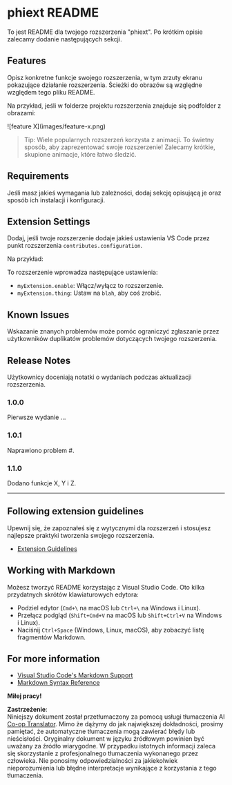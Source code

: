 <!--
CO_OP_TRANSLATOR_METADATA:
{
  "original_hash": "63e2d8f5b452d7842ae393f19ad812c5",
  "translation_date": "2025-05-09T05:27:44+00:00",
  "source_file": "code/09.UpdateSamples/Aug/vscode/phiext/README.md",
  "language_code": "pl"
}
-->
# phiext README

To jest README dla twojego rozszerzenia "phiext". Po krótkim opisie zalecamy dodanie następujących sekcji.

## Features

Opisz konkretne funkcje swojego rozszerzenia, w tym zrzuty ekranu pokazujące działanie rozszerzenia. Ścieżki do obrazów są względne względem tego pliku README.

Na przykład, jeśli w folderze projektu rozszerzenia znajduje się podfolder z obrazami:

\!\[feature X\]\(images/feature-x.png\)

> Tip: Wiele popularnych rozszerzeń korzysta z animacji. To świetny sposób, aby zaprezentować swoje rozszerzenie! Zalecamy krótkie, skupione animacje, które łatwo śledzić.

## Requirements

Jeśli masz jakieś wymagania lub zależności, dodaj sekcję opisującą je oraz sposób ich instalacji i konfiguracji.

## Extension Settings

Dodaj, jeśli twoje rozszerzenie dodaje jakieś ustawienia VS Code przez punkt rozszerzenia `contributes.configuration`.

Na przykład:

To rozszerzenie wprowadza następujące ustawienia:

* `myExtension.enable`: Włącz/wyłącz to rozszerzenie.
* `myExtension.thing`: Ustaw na `blah`, aby coś zrobić.

## Known Issues

Wskazanie znanych problemów może pomóc ograniczyć zgłaszanie przez użytkowników duplikatów problemów dotyczących twojego rozszerzenia.

## Release Notes

Użytkownicy doceniają notatki o wydaniach podczas aktualizacji rozszerzenia.

### 1.0.0

Pierwsze wydanie ...

### 1.0.1

Naprawiono problem #.

### 1.1.0

Dodano funkcje X, Y i Z.

---

## Following extension guidelines

Upewnij się, że zapoznałeś się z wytycznymi dla rozszerzeń i stosujesz najlepsze praktyki tworzenia swojego rozszerzenia.

* [Extension Guidelines](https://code.visualstudio.com/api/references/extension-guidelines)

## Working with Markdown

Możesz tworzyć README korzystając z Visual Studio Code. Oto kilka przydatnych skrótów klawiaturowych edytora:

* Podziel edytor (`Cmd+\` na macOS lub `Ctrl+\` na Windows i Linux).
* Przełącz podgląd (`Shift+Cmd+V` na macOS lub `Shift+Ctrl+V` na Windows i Linux).
* Naciśnij `Ctrl+Space` (Windows, Linux, macOS), aby zobaczyć listę fragmentów Markdown.

## For more information

* [Visual Studio Code's Markdown Support](http://code.visualstudio.com/docs/languages/markdown)
* [Markdown Syntax Reference](https://help.github.com/articles/markdown-basics/)

**Miłej pracy!**

**Zastrzeżenie**:  
Niniejszy dokument został przetłumaczony za pomocą usługi tłumaczenia AI [Co-op Translator](https://github.com/Azure/co-op-translator). Mimo że dążymy do jak największej dokładności, prosimy pamiętać, że automatyczne tłumaczenia mogą zawierać błędy lub nieścisłości. Oryginalny dokument w języku źródłowym powinien być uważany za źródło wiarygodne. W przypadku istotnych informacji zaleca się skorzystanie z profesjonalnego tłumaczenia wykonanego przez człowieka. Nie ponosimy odpowiedzialności za jakiekolwiek nieporozumienia lub błędne interpretacje wynikające z korzystania z tego tłumaczenia.
